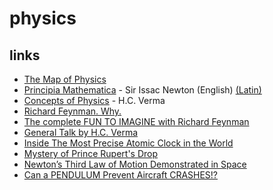 # physics

## links

- [The Map of Physics](https://piped.kavin.rocks/watch?v=ZihywtixUYo)
- [Principia Mathematica](https://redlightrobber.com/red/links_pdf/Isaac-Newton-Principia-English-1846.pdf) - Sir Issac Newton (English) [(Latin)](https://archive.org/details/principia00newtuoft/)
- [Concepts of Physics](https://en.wikipedia.org/wiki/Special:BookSources?isbn=8177091875) -  H.C. Verma
- [Richard Feynman. Why.](https://piped.kavin.rocks/watch?v=36GT2zI8lVA)
- [The complete FUN TO IMAGINE with Richard Feynman](https://piped.kavin.rocks/watch?v=P1ww1IXRfTA)
- [General Talk by H.C. Verma](https://piped.kavin.rocks/watch?v=o2mERiqlxZg)
- [Inside The Most Precise Atomic Clock in the World](https://piped.kavin.rocks/watch?v=_5sTxL-vvGU)
- [Mystery of Prince Rupert's Drop](https://piped.kavin.rocks/watch?v=xe-f4gokRBs)
- [Newton’s Third Law of Motion Demonstrated in Space](https://piped.kavin.rocks/watch?v=ZkVU-bj9bDk)
- [Can a PENDULUM Prevent Aircraft CRASHES!?](https://piped.kavin.rocks/watch?v=DaXtn3PM6UY)

